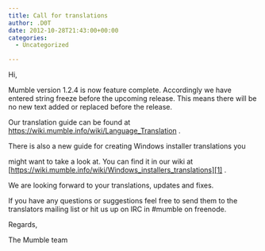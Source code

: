 ```yaml
---
title: Call for translations
author: .D0T
date: 2012-10-28T21:43:00+00:00
categories:
  - Uncategorized

---
```

Hi,

Mumble version 1.2.4 is now feature complete. Accordingly we have entered string freeze before the upcoming release. This means there will be no new text added or replaced before the release.<!--more-->

Our translation guide can be found at <https://wiki.mumble.info/wiki/Language_Translation> .

There is also a new guide for creating Windows installer translations you

might want to take a look at. You can find it in our wiki at [https://wiki.mumble.info/wiki/Windows_installers_translations][1] .

We are looking forward to your translations, updates and fixes.

If you have any questions or suggestions feel free to send them to the translators mailing list or hit us up on IRC in #mumble on freenode.

Regards,

The Mumble team

 [1]: https://wiki.mumble.info/wiki/Windows_installers_translations
